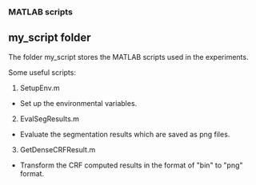 ### MATLAB scripts

## my_script folder

The folder my_script stores the MATLAB scripts used in the experiments.

Some useful scripts:

1. SetupEnv.m

  - Set up the environmental variables.
  
2. EvalSegResults.m

  - Evaluate the segmentation results which are saved as png files.
  
3. GetDenseCRFResult.m

  - Transform the CRF computed results in the format of "bin" to "png" format.
  
